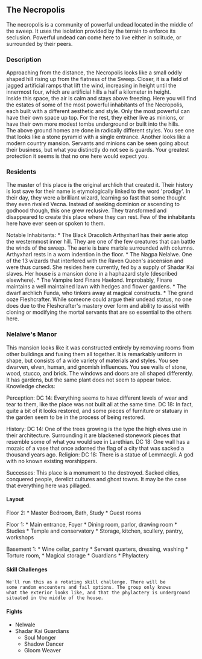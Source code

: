 ## The Necropolis  
The necropolis is a community of powerful undead located 
in the middle of the sweep. It uses the isolation provided 
by the terrain to enforce its seclusion. Powerful undead 
can come here to live either in solitude, or surrounded by 
their peers. 

### Description
Approaching from the distance, the Necropolis looks like a small 
oddly shaped hill rising up from the flatness of the Sweep. Closer, 
it is a field of jagged artificial ramps that lift the wind, increasing 
in height until the innermost four, which are artificial hills a half a 
kilometer in height.  
Inside this space, the air is calm and stays above freezing. Here you 
will find the estates of some of the most powerful inhabitants of the Necropolis, 
each built with a different aesthetic and style. Only the most powerful can 
have their own space up top. For the rest, they either live as minions, or have 
their own more modest tombs underground or built into the hills.  
The above ground homes are done in radically different styles. You see one 
that looks like a stone pyramid with a single entrance. Another looks like a 
modern country mansion. Servants and minions can be seen going about their 
business, but what you distinctly do not see is guards. Your greatest 
protection it seems is that no one here would expect you.  

### Residents 
The master of this place is the original archlich that created it. Their 
history is lost save for their name is etymologically linked to the word 
'prodigy'. In their day, they were a brilliant wizard, learning so fast that 
some thought they even rivaled Vecna. Instead of seeking dominion or 
ascending to godhood though, this one grew reclusive. They transformed and 
disappeared to create this place where they can rest. Few of the inhabitants 
here have ever seen or spoken to them.  

Notable Inhabitants: 
    * The Black Dracolich Arthyxharl has their aerie atop the westernmost 
    inner hill. They are one of the few creatures that can battle the winds 
    of the sweep. The aerie is bare marble surrounded with columns. Arthyxharl 
    rests in a worn indention in the floor. 
    * The Nagpa Nelalwe. One of the 13 wizards that interfered with the Raven 
    Queen's ascension and were thus cursed. She resides here currently, 
    fed by a supply of Shadar Kai slaves. Her house is a mansion done in a 
    haphazard style (described elsewhere).
    * The Vampire lord Finare Haelond. Improbably, Finare maintains a well 
    maintained lawn with hedges and flower gardens. 
    * The dwarf archlich Funda, who tinkers away at magical constructs. 
    * The grand ooze Fleshcrafter. While someone could argue their undead 
    status, no one does due to the Fleshcrafter's mastery over form and 
    ability to assist with cloning or modifying the mortal servants that are 
    so essential to the others here. 


### Nelalwe's Manor 
This mansion looks like it was constructed entirely by removing rooms from other 
buildings and fusing them all together. It is remarkably uniform in shape, but 
consists of a wide variety of materials and styles. You see dwarven, elven, human, 
and gnomish influences. You see walls of stone, wood, stucco, and brick. The 
windows and doors are all shaped differently. It has gardens, but the same plant 
does not seem to appear twice.  
Knowledge checks: 

Perception: 
DC 14: Everything seems to have different levels of wear and tear to them, like 
the place was not built all at the same time. 
DC 18: In fact, quite a bit of it looks restored, and some pieces of furniture or 
statuary in the garden seem to be in the process of being restored. 

History:
DC 14: One of the trees growing is the type the high elves use in their architecture. 
    Surrounding it are blackened stonework pieces that resemble some of what 
    you would see in Larethian.
DC 18: One wall has a mozaic of a vase that once adorned the flag of a city 
    that was sacked a thousand years ago. 
Religion: 
DC 18: There is a statue of Lemmaegli. A god with no known existing worshippers. 

Successes: This place is a monument to the destroyed. Sacked cities, conquered people, 
derelict cultures and ghost towns. It may be the case that everything here was pillaged. 

#### Layout 
Floor 2: 
    * Master Bedroom, Bath, Study
    * Guest rooms 

Floor 1: 
    * Main entrance, Foyer
    * Dining room, parlor, drawing room 
    * Studies 
    * Temple and conservatory 
    * Storage, kitchen, scullery, pantry, workshops

Basement 1: 
    * Wine cellar, pantry 
    * Servant quarters, dressing, washing 
    * Torture room, 
    * Magical storage
    * Guardians 
    * Phylactery


#### Skill Challenges 
    We'll run this as a rotating skill challenge. There will be 
    some random encounters and fail options. The group only knows 
    what the exterior looks like, and that the phylactery is underground 
    situated in the middle of the house. 

#### Fights 
* Nelwale
* Shadar Kai Guardians 
    * Soul Monger 
    * Shadow Dancer 
    * Gloom Weaver 





